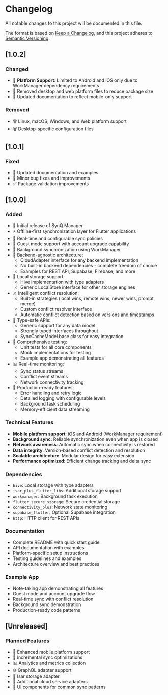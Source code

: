 # Changelog

All notable changes to this project will be documented in this file.

The format is based on [Keep a Changelog](https://keepachangelog.com/en/1.0.0/),
and this project adheres to [Semantic Versioning](https://semver.org/spec/v2.0.0.html).

## [1.0.2]

### Changed
- 📱 **Platform Support**: Limited to Android and iOS only due to WorkManager dependency requirements
- 🧹 Removed desktop and web platform files to reduce package size
- 📝 Updated documentation to reflect mobile-only support

### Removed
- 🗑️ Linux, macOS, Windows, and Web platform support
- 🗑️ Desktop-specific configuration files

## [1.0.1]

### Fixed
- 📝 Updated documentation and examples
- 🐛 Minor bug fixes and improvements
- ✅ Package validation improvements

## [1.0.0]

### Added
- 🎉 Initial release of SynQ Manager
- ⚡ Offline-first synchronization layer for Flutter applications
- 🔀 Real-time and configurable sync policies
- 👤 Guest mode support with account upgrade capability
- 🔄 Background synchronization using WorkManager
- 🔌 Backend-agnostic architecture:
  - CloudAdapter interface for any backend implementation
  - No built-in backend dependencies - complete freedom of choice
  - Examples for REST API, Supabase, Firebase, and more
- 💾 Local storage support:
  - Hive implementation with type adapters
  - Generic LocalStore interface for other storage engines
- ⚔️ Intelligent conflict resolution:
  - Built-in strategies (local wins, remote wins, newer wins, prompt, merge)
  - Custom conflict resolver interface
  - Automatic conflict detection based on versions and timestamps
- 🎯 Type-safe APIs:
  - Generic support for any data model
  - Strongly typed interfaces throughout
  - SyncCacheModel base class for easy integration
- 🧪 Comprehensive testing:
  - Unit tests for all core components
  - Mock implementations for testing
  - Example app demonstrating all features
- 📊 Real-time monitoring:
  - Sync status streams
  - Conflict event streams
  - Network connectivity tracking
- 🚀 Production-ready features:
  - Error handling and retry logic
  - Detailed logging with configurable levels
  - Background task scheduling
  - Memory-efficient data streaming

### Technical Features
- **Mobile platform support**: iOS and Android (WorkManager requirement)
- **Background sync**: Reliable synchronization even when app is closed
- **Network awareness**: Automatic sync when connectivity is restored
- **Data integrity**: Version-based conflict detection and resolution
- **Scalable architecture**: Modular design for easy extension
- **Performance optimized**: Efficient change tracking and delta sync

### Dependencies
- `hive`: Local storage with type adapters
- `isar_plus_flutter_libs`: Additional storage support
- `workmanager`: Background task execution
- `flutter_secure_storage`: Secure credential storage
- `connectivity_plus`: Network state monitoring
- `supabase_flutter`: Optional Supabase integration
- `http`: HTTP client for REST APIs

### Documentation
- Complete README with quick start guide
- API documentation with examples
- Platform-specific setup instructions
- Testing guidelines and examples
- Architecture overview and best practices

### Example App
- Note-taking app demonstrating all features
- Guest mode and account upgrade flow
- Real-time sync with conflict resolution
- Background sync demonstration
- Production-ready code patterns

## [Unreleased]

### Planned Features
- 📱 Enhanced mobile platform support
- 🔄 Incremental sync optimizations
- 📊 Analytics and metrics collection
- 🌐 GraphQL adapter support
- 💾 Isar storage adapter
- 🔌 Additional cloud service adapters
- 🎨 UI components for common sync patterns